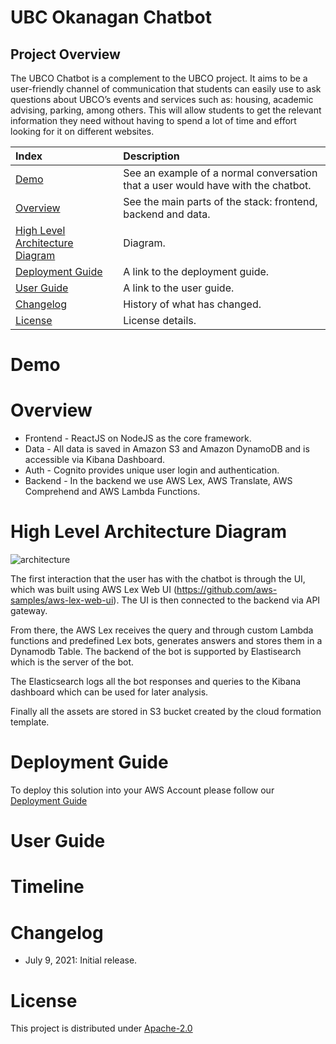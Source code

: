 # UBC Okanagan Chatbot
## Project Overview
The UBCO Chatbot is a complement to the UBCO project. It aims to be a user-friendly channel of communication that students can easily use to ask questions about UBCO’s events and services such as: housing, academic advising, parking, among others. This will allow students to get the relevant information they need without having to spend a lot of time and effort looking for it on different websites. 

|Index| Description|
|:----------------|:-----------|
| [Demo](#demo)         |    See an example of a normal conversation that a user would have with the chatbot.    | 
| [Overview](#overview)         | See the main parts of the stack: frontend, backend and data.      | 
| [High Level Architecture Diagram](#high-level-architecture-diagram) |Diagram.     |
| [Deployment Guide](#deployment-guide) |A link to the deployment guide. |
| [User Guide](#user-guide) |  A link to the user guide.   |
| [Changelog](#changelog)      |     History of what has changed.     |
| [License](#license)      |     License details.     |

# Demo
# Overview

- Frontend - ReactJS on NodeJS as the core framework.
- Data - All data is saved in Amazon S3 and Amazon DynamoDB and is accessible via Kibana Dashboard.
- Auth - Cognito provides unique user login and authentication.
- Backend - In the backend we use AWS Lex, AWS Translate, AWS Comprehend and AWS Lambda Functions. 

# High Level Architecture Diagram
![architecture](https://user-images.githubusercontent.com/49101362/125141130-22711880-e0e2-11eb-9dcd-6f36e6464c03.png)

The first interaction that the user has with the chatbot is through the UI, which was built using AWS Lex Web UI (https://github.com/aws-samples/aws-lex-web-ui). The UI is then connected to the backend via API gateway. 

From there, the AWS Lex receives the query and through custom Lambda functions and predefined Lex bots, generates answers and stores them in a Dynamodb Table. The backend of the bot is supported by Elastisearch which is the server of the bot. 

The Elasticsearch logs all the bot responses and queries to the Kibana dashboard which can be used for later analysis. 

Finally all the assets are stored in S3 bucket created by the cloud formation template. 

# Deployment Guide

To deploy this solution into your AWS Account please follow our [Deployment Guide](https://github.com/gagan3012/ubco-bot/blob/master/docs/DEPLOYMENT_GUIDE.md)

# User Guide
# Timeline
# Changelog
* July 9, 2021: Initial release.
# License
This project is distributed under  [Apache-2.0](https://github.com/gagan3012/ubco-bot/blob/main/LICENSE) 
